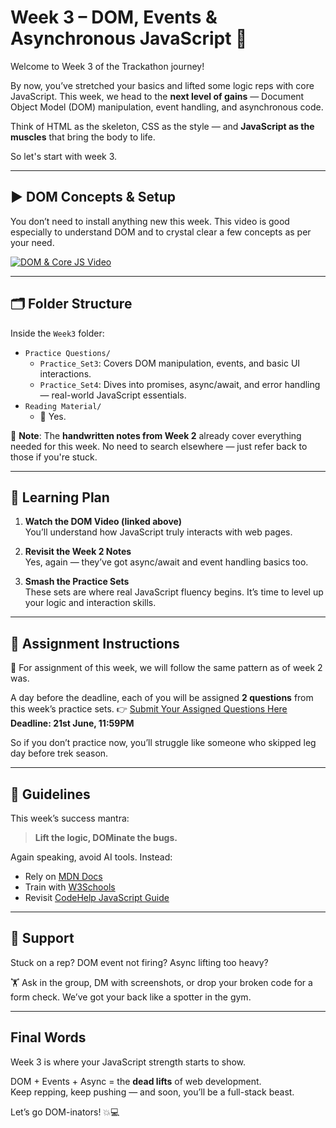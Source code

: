 # Week 3 – DOM, Events & Asynchronous JavaScript 🔁

Welcome to Week 3 of the Trackathon journey!

By now, you’ve stretched your basics and lifted some logic reps with core JavaScript. This week, we head to the **next level of gains** — Document Object Model (DOM) manipulation, event handling, and asynchronous code.

Think of HTML as the skeleton, CSS as the style — and **JavaScript as the muscles** that bring the body to life.

So let's start with week 3.

---

## ▶️ DOM Concepts & Setup

You don’t need to install anything new this week. This video is good especially to understand DOM and to crystal clear a few concepts as per your need.

[![DOM & Core JS Video](https://img.youtube.com/vi/427pAhy9dI8/0.jpg)](https://youtu.be/427pAhy9dI8?si=hdlNbb57Y8Z-tJ_W)

---

## 🗂️ Folder Structure

Inside the `Week3` folder:

- `Practice Questions/`
  - `Practice_Set3`: Covers DOM manipulation, events, and basic UI interactions.
  - `Practice_Set4`: Dives into promises, async/await, and error handling — real-world JavaScript essentials.
- `Reading Material/`
  - 📝 Yes. 

📌 **Note**: The **handwritten notes from Week 2** already cover everything needed for this week. No need to search elsewhere — just refer back to those if you're stuck.

---

## 🧠 Learning Plan

1. **Watch the DOM Video (linked above)**  
   You’ll understand how JavaScript truly interacts with web pages.

2. **Revisit the Week 2 Notes**  
   Yes, again — they’ve got async/await and event handling basics too.

3. **Smash the Practice Sets**  
   These sets are where real JavaScript fluency begins. It’s time to level up your logic and interaction skills.

---

## 📜 Assignment Instructions

🧾 For assignment of this week, we will follow the same pattern as of week 2 was.

A day before the deadline, each of you will be assigned **2 questions** from this week’s practice sets. 
👉 [Submit Your Assigned Questions Here](https://forms.gle/RPRFiGWPDAnCjD5Z9)
**Deadline: 21st June, 11:59PM**

So if you don’t practice now, you’ll struggle like someone who skipped leg day before trek season.

---

## 📌 Guidelines

This week’s success mantra:

> **Lift the logic, DOMinate the bugs.**

Again speaking, avoid AI tools. Instead:
- Rely on [MDN Docs](https://developer.mozilla.org/en-US/docs/Web/JavaScript)
- Train with [W3Schools](https://www.w3schools.com/js/)
- Revisit [CodeHelp JavaScript Guide](https://www.codehelp.in/tutorial/javascript/java-script-a-beginner-s-guide-to-programming-magic-1)

---

## 💬 Support

Stuck on a rep? DOM event not firing? Async lifting too heavy?

🏋️ Ask in the group, DM with screenshots, or drop your broken code for a form check. We’ve got your back like a spotter in the gym.

---

## Final Words

Week 3 is where your JavaScript strength starts to show.

DOM + Events + Async = the **dead lifts** of web development.  
Keep repping, keep pushing — and soon, you’ll be a full-stack beast.

Let’s go DOM-inators! 💥💻
